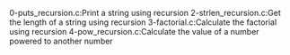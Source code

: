 0-puts_recursion.c:Print a string using recursion
2-strlen_recursion.c:Get the length of a string using recursion
3-factorial.c:Calculate the factorial using recursion
4-pow_recursion.c:Calculate the value of a number powered to another number
